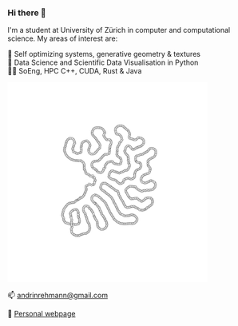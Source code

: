 ### Hi there 👋

I'm a student at University of Zürich in computer and computational science. My areas of interest are:

🎨 Self optimizing systems, generative geometry & textures    
🤖 Data Science and Scientific Data Visualisation in Python   
👨‍💻 SoEng, HPC C++, CUDA, Rust & Java 

<img src="./0926.png" alt="drawing" width="400"/>

📫 andrinrehmann@gmail.com

🌌 [Personal webpage](https://andrinrehmann.ch)


